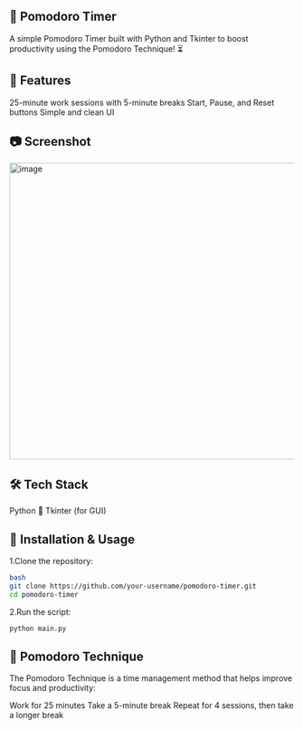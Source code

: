## 🍅 Pomodoro Timer
A simple Pomodoro Timer built with Python and Tkinter to boost productivity using the Pomodoro Technique! ⏳

## 🚀 Features
25-minute work sessions with 5-minute breaks
Start, Pause, and Reset buttons
Simple and clean UI

## 📷 Screenshot
<img width="524" alt="image" src="https://github.com/user-attachments/assets/5ab23526-7afb-42e2-902a-7c9dbdcbf299" />

## 🛠 Tech Stack
Python 🐍
Tkinter (for GUI)

## 🔧 Installation & Usage
1.Clone the repository:
```bash
bash
git clone https://github.com/your-username/pomodoro-timer.git
cd pomodoro-timer
```
2.Run the script:
```bash
python main.py
```

## 📜 Pomodoro Technique
The Pomodoro Technique is a time management method that helps improve focus and productivity:

Work for 25 minutes
Take a 5-minute break
Repeat for 4 sessions, then take a longer break



